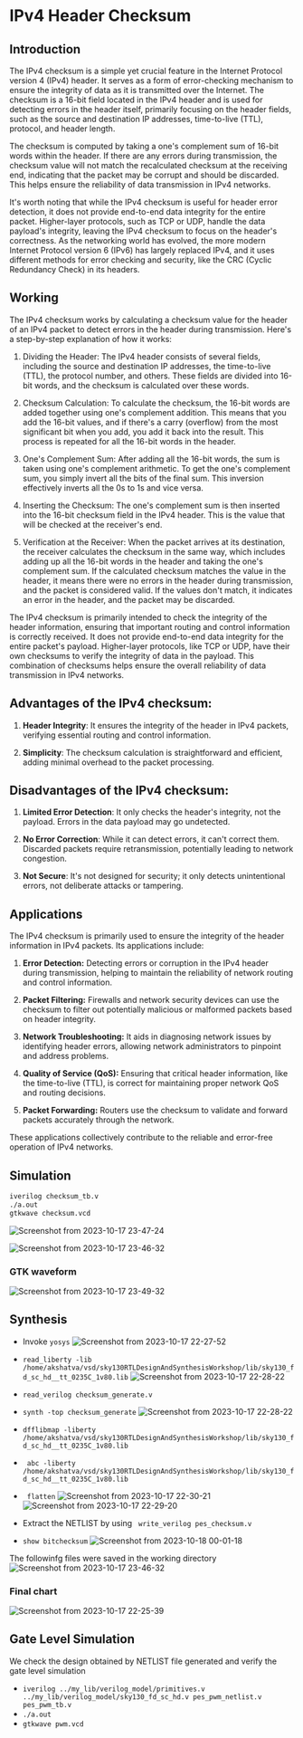 # IPv4 Header Checksum

## Introduction

The IPv4 checksum is a simple yet crucial feature in the Internet Protocol version 4 (IPv4) header. It serves as a form of error-checking mechanism to ensure the integrity of data as it is transmitted over the Internet. The checksum is a 16-bit field located in the IPv4 header and is used for detecting errors in the header itself, primarily focusing on the header fields, such as the source and destination IP addresses, time-to-live (TTL), protocol, and header length.

The checksum is computed by taking a one's complement sum of 16-bit words within the header. If there are any errors during transmission, the checksum value will not match the recalculated checksum at the receiving end, indicating that the packet may be corrupt and should be discarded. This helps ensure the reliability of data transmission in IPv4 networks.

It's worth noting that while the IPv4 checksum is useful for header error detection, it does not provide end-to-end data integrity for the entire packet. Higher-layer protocols, such as TCP or UDP, handle the data payload's integrity, leaving the IPv4 checksum to focus on the header's correctness. As the networking world has evolved, the more modern Internet Protocol version 6 (IPv6) has largely replaced IPv4, and it uses different methods for error checking and security, like the CRC (Cyclic Redundancy Check) in its headers.

## Working

The IPv4 checksum works by calculating a checksum value for the header of an IPv4 packet to detect errors in the header during transmission. Here's a step-by-step explanation of how it works:

1. Dividing the Header: The IPv4 header consists of several fields, including the source and destination IP addresses, the time-to-live (TTL), the protocol number, and others. These fields are divided into 16-bit words, and the checksum is calculated over these words.

2. Checksum Calculation: To calculate the checksum, the 16-bit words are added together using one's complement addition. This means that you add the 16-bit values, and if there's a carry (overflow) from the most significant bit when you add, you add it back into the result. This process is repeated for all the 16-bit words in the header.

3. One's Complement Sum: After adding all the 16-bit words, the sum is taken using one's complement arithmetic. To get the one's complement sum, you simply invert all the bits of the final sum. This inversion effectively inverts all the 0s to 1s and vice versa.

4. Inserting the Checksum: The one's complement sum is then inserted into the 16-bit checksum field in the IPv4 header. This is the value that will be checked at the receiver's end.

5. Verification at the Receiver: When the packet arrives at its destination, the receiver calculates the checksum in the same way, which includes adding up all the 16-bit words in the header and taking the one's complement sum. If the calculated checksum matches the value in the header, it means there were no errors in the header during transmission, and the packet is considered valid. If the values don't match, it indicates an error in the header, and the packet may be discarded.

The IPv4 checksum is primarily intended to check the integrity of the header information, ensuring that important routing and control information is correctly received. It does not provide end-to-end data integrity for the entire packet's payload. Higher-layer protocols, like TCP or UDP, have their own checksums to verify the integrity of data in the payload. This combination of checksums helps ensure the overall reliability of data transmission in IPv4 networks.

## Advantages of the IPv4 checksum:

1. **Header Integrity**: It ensures the integrity of the header in IPv4 packets, verifying essential routing and control information.

2. **Simplicity**: The checksum calculation is straightforward and efficient, adding minimal overhead to the packet processing.

## Disadvantages of the IPv4 checksum:

1. **Limited Error Detection**: It only checks the header's integrity, not the payload. Errors in the data payload may go undetected.

2. **No Error Correction**: While it can detect errors, it can't correct them. Discarded packets require retransmission, potentially leading to network congestion.

3. **Not Secure**: It's not designed for security; it only detects unintentional errors, not deliberate attacks or tampering.

## Applications

The IPv4 checksum is primarily used to ensure the integrity of the header information in IPv4 packets. Its applications include:

1. **Error Detection:** Detecting errors or corruption in the IPv4 header during transmission, helping to maintain the reliability of network routing and control information.

2. **Packet Filtering:** Firewalls and network security devices can use the checksum to filter out potentially malicious or malformed packets based on header integrity.

3. **Network Troubleshooting:** It aids in diagnosing network issues by identifying header errors, allowing network administrators to pinpoint and address problems.

4. **Quality of Service (QoS):** Ensuring that critical header information, like the time-to-live (TTL), is correct for maintaining proper network QoS and routing decisions.

5. **Packet Forwarding:** Routers use the checksum to validate and forward packets accurately through the network.

These applications collectively contribute to the reliable and error-free operation of IPv4 networks.

## Simulation

```sh
iverilog checksum_tb.v
./a.out
gtkwave checksum.vcd

```
![Screenshot from 2023-10-17 23-47-24](https://github.com/akshatva7/pes_checksum/assets/135726741/df25428b-1565-4ae9-b74b-e1b143a7aea5)

![Screenshot from 2023-10-17 23-46-32](https://github.com/akshatva7/pes_checksum/assets/135726741/cd8411e2-303e-417d-9ff6-4c1a6b1f12ce)

### GTK waveform
![Screenshot from 2023-10-17 23-49-32](https://github.com/akshatva7/pes_checksum/assets/135726741/71c06132-587b-4e6b-8dc2-9fe787c68b4a)

## Synthesis

- Invoke ```yosys```
![Screenshot from 2023-10-17 22-27-52](https://github.com/akshatva7/pes_checksum/assets/135726741/8eea29ce-22ad-47fc-8256-e3aeca7dbaec)
 
- ```read_liberty -lib /home/akshatva/vsd/sky130RTLDesignAndSynthesisWorkshop/lib/sky130_fd_sc_hd__tt_0235C_1v80.lib```
![Screenshot from 2023-10-17 22-28-22](https://github.com/akshatva7/pes_checksum/assets/135726741/19f52f2f-0dec-458b-a683-ad6fc58fc514)

- ```read_verilog checksum_generate.v```
- ```synth -top checksum_generate```
![Screenshot from 2023-10-17 22-28-22](https://github.com/akshatva7/pes_checksum/assets/135726741/ee4c479e-09ff-4d3f-95db-1e88dec022b7)

- ```dfflibmap -liberty /home/akshatva/vsd/sky130RTLDesignAndSynthesisWorkshop/lib/sky130_fd_sc_hd__tt_0235C_1v80.lib```
- ``` abc -liberty /home/akshatva/vsd/sky130RTLDesignAndSynthesisWorkshop/lib/sky130_fd_sc_hd__tt_0235C_1v80.lib```
- ``` flatten```
![Screenshot from 2023-10-17 22-30-21](https://github.com/akshatva7/pes_checksum/assets/135726741/e6777fc8-73b1-433f-925a-29caddc6ec6d)
![Screenshot from 2023-10-17 22-29-20](https://github.com/akshatva7/pes_checksum/assets/135726741/74238e3a-03a7-4a26-8603-8fb0b7599368)
- Extract the NETLIST by using ``` write_verilog pes_checksum.v```
- ```show bitchecksum```
![Screenshot from 2023-10-18 00-01-18](https://github.com/akshatva7/pes_checksum/assets/135726741/0ee69f92-4466-41c7-be54-7dd05fedb375)

The followinfg files were saved in the working directory
![Screenshot from 2023-10-17 23-46-32](https://github.com/akshatva7/pes_checksum/assets/135726741/f0230315-4b07-47b7-b66c-81b1e9c68236)

### Final chart
![Screenshot from 2023-10-17 22-25-39](https://github.com/akshatva7/pes_checksum/assets/135726741/4d75dc4c-a14f-4abb-99ac-3b9aacdd6335)

## Gate Level Simulation
We check the design obtained by NETLIST file generated and verify the gate level simulation

- ```iverilog ../my_lib/verilog_model/primitives.v ../my_lib/verilog_model/sky130_fd_sc_hd.v pes_pwm_netlist.v pes_pwm_tb.v```
- ```./a.out```
- ```gtkwave pwm.vcd```




